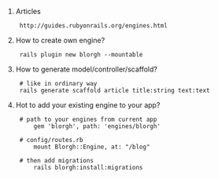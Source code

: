 1. Articles
      
        http://guides.rubyonrails.org/engines.html
2. How to create own engine?
      
        rails plugin new blorgh --mountable
        
3. How to generate model/controller/scaffold?
        
        # like in ordinary way
        rails generate scaffold article title:string text:text
3. Hot to add your existing engine to your app?
        
        # path to your engines from current app
            gem 'blorgh', path: 'engines/blorgh'
        
        # config/routes.rb
            mount Blorgh::Engine, at: "/blog"  
        
        # then add migrations
            rails blorgh:install:migrations
